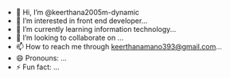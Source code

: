 - 👋 Hi, I’m @keerthana2005m-dynamic
- 👀 I’m interested in front end developer...
- 🌱 I’m currently learning information technology...
- 💞️ I’m looking to collaborate on ...
- 📫 How to reach me through keerthanamano393@gmail.com...
- 😄 Pronouns: ...
- ⚡ Fun fact: ...

<!---
keerthana2005m-dynamic/keerthana2005m-dynamic is a ✨ special ✨ repository because its `README.md` (this file) appears on your GitHub profile.
You can click the Preview link to take a look at your changes.
--->
